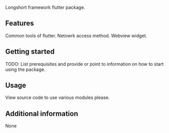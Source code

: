 <!--
This README describes the package. If you publish this package to pub.dev,
this README's contents appear on the landing page for your package.

For information about how to write a good package README, see the guide for
[writing package pages](https://dart.dev/guides/libraries/writing-package-pages).

For general information about developing packages, see the Dart guide for
[creating packages](https://dart.dev/guides/libraries/create-library-packages)
and the Flutter guide for
[developing packages and plugins](https://flutter.dev/developing-packages).
-->

Longshort framework flutter package.

## Features

Common tools of flutter.
Netowrk access method.
Webview widget.

## Getting started

TODO: List prerequisites and provide or point to information on how to
start using the package.

## Usage

View source code to use various modules please.

## Additional information

None
